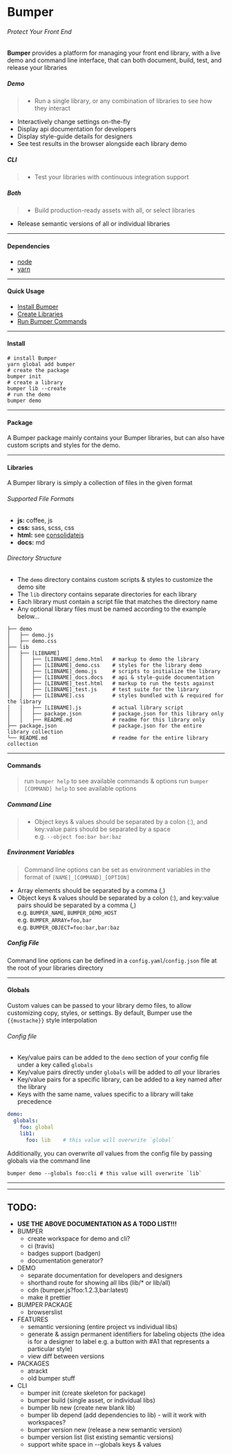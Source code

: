 # Bumper
###### Protect Your Front End
**Bumper** provides a platform for managing your front end library, with a live demo and command line interface, that can both document, build, test, and release your libraries

##### Demo
>* Run a single library, or any combination of libraries to see how they interact
* Interactively change settings on-the-fly
* Display api documentation for developers
* Display style-guide details for designers
* See test results in the browser alongside each library demo

##### CLI
>* Test your libraries with continuous integration support

##### Both
>* Build production-ready assets with all, or select libraries
* Release semantic versions of all or individual libraries

---
#### Dependencies
* [node](nodejs.org)
* [yarn](yarnpkg.com)

---
#### Quick Usage
* [Install Bumper](#install)
* [Create Libraries](#libraries)
* [Run Bumper Commands](#commands)

---
#### Install
```shell
# install Bumper
yarn global add bumper
# create the package
bumper init
# create a library
bumper lib --create
# run the demo
bumper demo
```

---
#### Package
A Bumper package mainly contains your Bumper libraries, but can also have custom scripts and styles for the demo.

---
#### Libraries
A Bumper library is simply a collection of files in the given format

###### Supported File Formats
* **js:** coffee, js
* **css:** sass, scss, css
* **html:** see [consolidatejs](github.com/tj/consolidate.js#supported-template-engines)
* **docs:** md

###### Directory Structure
* The `demo` directory contains custom scripts & styles to customize the demo site
* The `lib` directory contains separate directories for each library
* Each library must contain a script file that matches the directory name
* Any optional library files must be named according to the example below...

```shell
├── demo
│   ├── demo.js
│   ├── demo.css
├── lib
│   ├── [LIBNAME]
│   │   ├── [LIBNAME]_demo.html   # markup to demo the library
│   │   ├── [LIBNAME]_demo.css    # styles for the library demo
│   │   ├── [LIBNAME]_demo.js     # scripts to initialize the library
│   │   ├── [LIBNAME]_docs.docs   # api & style-guide documentation
│   │   ├── [LIBNAME]_test.html   # markup to run the tests against
│   │   ├── [LIBNAME]_test.js     # test suite for the library
│   │   ├── [LIBNAME].css         # styles bundled with & required for the library
│   │   ├── [LIBNAME].js          # actual library script
│   │   ├── package.json          # package.json for this library only
│   │   ├── README.md             # readme for this library only
├── package.json                  # package.json for the entire library collection
└── README.md                     # readme for the entire library collection
```

---
#### Commands
> run `bumper help` to see available commands & options
> run `bumper [COMMAND] help` to see available options

##### Command Line
>* Object keys & values should be separated by a colon (:), and key:value pairs should be separated by a space  
e.g. `--object foo:bar bar:baz`

##### Environment Variables
>Command line options can be set as environment variables in the format of `[NAME]_[COMMAND]_[OPTION]`
* Array elements should be separated by a comma (,)
* Object keys & values should be separated by a colon (:), and key:value pairs should be separated by a comma (,)  
e.g. `BUMPER_NAME`, `BUMPER_DEMO_HOST`  
e.g. `BUMPER_ARRAY=foo,bar`  
e.g. `BUMPER_OBJECT=foo:bar,bar:baz`  

##### Config File
Command line options can be defined in a `config.yaml`/`config.json` file at the root of your libraries directory

___
#### Globals
Custom values can be passed to your library demo files, to allow customizing copy, styles, or settings. By default, Bumper use the `{{mustache}}` style interpolation

###### Config file
* Key/value pairs can be added to the `demo` section of your config file under a key called `globals`
* Key/value pairs directly under `globals` will be added to _all_ your libraries
* Key/value pairs for a specific library, can be added to a key named after the library
* Keys with the same name, values specific to a library will take precedence

```yaml
demo:
  globals:
    foo: global
    lib1:
      foo: lib    # this value will overwrite `global`
```

Additionally, you can overwrite _all_ values from the config file by passing globals via the command line

```shell
bumper demo --globals foo:cli # this value will overwrite `lib`
```

---
---
## TODO:
* **USE THE ABOVE DOCUMENTATION AS A TODO LIST!!!**
* BUMPER
  * create workspace for demo and cli?
  * ci (travis)
  * badges support (badgen)
  * documentation generator?
* DEMO
  * separate documentation for developers and designers
  * shorthand route for showing all libs (lib/* or lib/all)
  * cdn (bumper.js?foo:1.2.3,bar:latest)
  * make it prettier
* BUMPER PACKAGE
  * browserslist
* FEATURES
  * semantic versioning (entire project vs individual libs)
  * generate & assign permanent identifiers for labeling objects (the idea is for a designer to label e.g. a button with #A1 that represents a particular style)
  * view diff between versions
* PACKAGES
  * atrackt
  * old bumper stuff
* CLI
  * bumper init (create skeleton for package)
  * bumper build (single asset, or individual libs)
  * bumper lib new (create new blank lib)
  * bumper lib depend (add dependencies to lib) - will it work with workspaces?
  * bumper version new (release a new semantic version)
  * bumper version list (list existing semantic versions)
  * support white space in --globals keys & values
